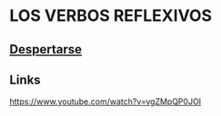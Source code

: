# LOS VERBOS REFLEXIVOS

## [Despertarse](../dict/d/despertarse.md)

## Links

https://www.youtube.com/watch?v=vgZMpQP0JOI
